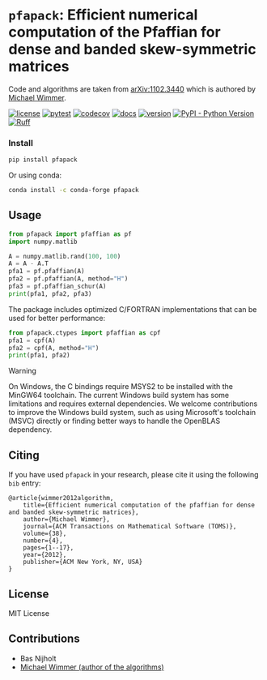 # `pfapack`: Efficient numerical computation of the Pfaffian for dense and banded skew-symmetric matrices

Code and algorithms are taken from [arXiv:1102.3440](https://arxiv.org/abs/1102.3440) which is authored by [Michael Wimmer](https://michaelwimmer.org/).

[![license](https://img.shields.io/github/license/basnijholt/pfapack)](https://github.com/basnijholt/pfapack/blob/master/LICENSE)
[![pytest](https://github.com/basnijholt/pfapack/workflows/pytest/badge.svg)](https://github.com/basnijholt/pfapack/actions?query=workflow%3Atests)
[![codecov](https://img.shields.io/codecov/c/github/basnijholt/pfapack)](https://codecov.io/gh/basnijholt/pfapack)
[![docs](https://img.shields.io/readthedocs/pfapack)](https://pfapack.readthedocs.io)
[![version](https://img.shields.io/pypi/v/pfapack)](https://pypi.org/project/pfapack/)
[![PyPI - Python Version](https://img.shields.io/pypi/pyversions/pfapack)](https://pypi.org/project/pfapack/)
[![Ruff](https://img.shields.io/endpoint?url=https://raw.githubusercontent.com/astral-sh/ruff/main/assets/badge/v2.json)](https://github.com/astral-sh/ruff)

### Install

```bash
pip install pfapack
```

Or using conda:
```bash
conda install -c conda-forge pfapack
```

## Usage

```python
from pfapack import pfaffian as pf
import numpy.matlib

A = numpy.matlib.rand(100, 100)
A = A - A.T
pfa1 = pf.pfaffian(A)
pfa2 = pf.pfaffian(A, method="H")
pfa3 = pf.pfaffian_schur(A)
print(pfa1, pfa2, pfa3)
```

The package includes optimized C/FORTRAN implementations that can be used for better performance:
```python
from pfapack.ctypes import pfaffian as cpf
pfa1 = cpf(A)
pfa2 = cpf(A, method="H")
print(pfa1, pfa2)
```

> [!WARNING]
> On Windows, the C bindings require MSYS2 to be installed with the MinGW64 toolchain. The current Windows build system has some limitations and requires external dependencies. We welcome contributions to improve the Windows build system, such as using Microsoft's toolchain (MSVC) directly or finding better ways to handle the OpenBLAS dependency.

## Citing

If you have used `pfapack` in your research, please cite it using the following `bib` entry:
```
@article{wimmer2012algorithm,
    title={Efficient numerical computation of the pfaffian for dense and banded skew-symmetric matrices},
    author={Michael Wimmer},
    journal={ACM Transactions on Mathematical Software (TOMS)},
    volume={38},
    number={4},
    pages={1--17},
    year={2012},
    publisher={ACM New York, NY, USA}
}
```

## License
MIT License

## Contributions
- Bas Nijholt
- [Michael Wimmer (author of the algorithms)](https://arxiv.org/abs/1102.3440)
